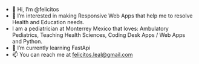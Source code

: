 - 👋 Hi, I’m @felicitos
- 👀 I’m interested in making Responsive Web Apps that help me to resolve Health and Education needs.
- I am a pediatrician at Monterrey Mexico that loves: Ambulatory Pediatrics, Teaching Health Sciences, Coding Desk Apps / Web Apps and Python.
- 🌱 I’m currently learning FastApi
- 📫 You can reach me at felicitos.leal@gmail.com

<!---
felicitos/felicitos is a ✨ special ✨ repository because its `README.md` (this file) appears on your GitHub profile.
You can click the Preview link to take a look at your changes.
--->
